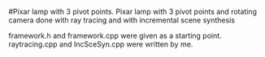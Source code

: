 #Pixar lamp with 3 pivot points.
Pixar lamp with 3 pivot points and rotating camera done with ray tracing and with incremental scene synthesis

framework.h and framework.cpp were given as a starting point. raytracing.cpp and IncSceSyn.cpp were written by me. 
